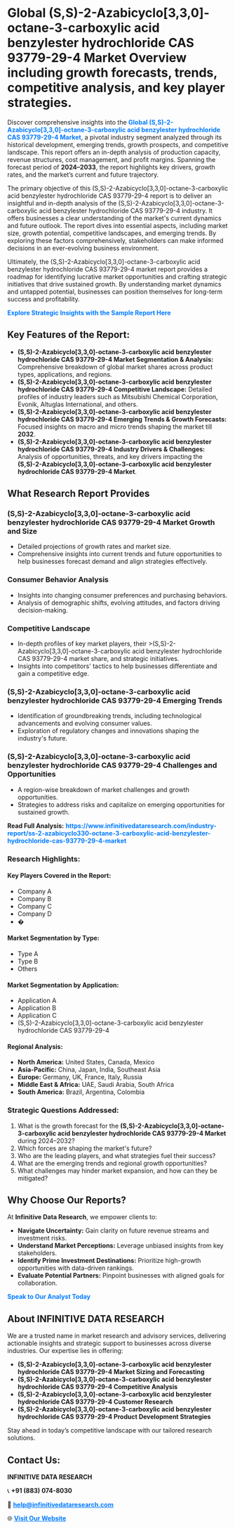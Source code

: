<h1>Global (S,S)-2-Azabicyclo[3,3,0]-octane-3-carboxylic acid benzylester hydrochloride CAS 93779-29-4 Market Overview including growth forecasts, trends, competitive analysis, and key player strategies.</h1>
<p>
Discover comprehensive insights into the 
<a href="https://www.infinitivedataresearch.com/industry-report/ss-2-azabicyclo330-octane-3-carboxylic-acid-benzylester-hydrochloride-cas-93779-29-4-market" rel="dofollow" style="color: #007BFF; text-decoration: none;"><strong>Global (S,S)-2-Azabicyclo[3,3,0]-octane-3-carboxylic acid benzylester hydrochloride CAS 93779-29-4 Market</strong></a>, a pivotal industry segment analyzed through its historical development, emerging trends, growth prospects, and competitive landscape. This report offers an in-depth analysis of production capacity, revenue structures, cost management, and profit margins. Spanning the forecast period of <strong>2024–2033</strong>, the report highlights key drivers, growth rates, and the market’s current and future trajectory.
</p>
<p>
The primary objective of this (S,S)-2-Azabicyclo[3,3,0]-octane-3-carboxylic acid benzylester hydrochloride CAS 93779-29-4 report is to deliver an insightful and in-depth analysis of the (S,S)-2-Azabicyclo[3,3,0]-octane-3-carboxylic acid benzylester hydrochloride CAS 93779-29-4 industry. It offers businesses a clear understanding of the market's current dynamics and future outlook. The report dives into essential aspects, including market size, growth potential, competitive landscapes, and emerging trends. By exploring these factors comprehensively, stakeholders can make informed decisions in an ever-evolving business environment.
</p>
<p>
Ultimately, the (S,S)-2-Azabicyclo[3,3,0]-octane-3-carboxylic acid benzylester hydrochloride CAS 93779-29-4 market report provides a roadmap for identifying lucrative market opportunities and crafting strategic initiatives that drive sustained growth. By understanding market dynamics and untapped potential, businesses can position themselves for long-term success and profitability.
</p>
<p>
<a href="https://www.infinitivedataresearch.com/request-sample/reportId=110400" style="color: #007BFF; text-decoration: none;"><strong>Explore Strategic Insights with the Sample Report Here</strong></a>
</p>

<h2>Key Features of the Report:</h2>
<ul>
<li><strong>(S,S)-2-Azabicyclo[3,3,0]-octane-3-carboxylic acid benzylester hydrochloride CAS 93779-29-4 Market Segmentation & Analysis:</strong> Comprehensive breakdown of global market shares across product types, applications, and regions.</li>
<li><strong>(S,S)-2-Azabicyclo[3,3,0]-octane-3-carboxylic acid benzylester hydrochloride CAS 93779-29-4 Competitive Landscape:</strong> Detailed profiles of industry leaders such as Mitsubishi Chemical Corporation, Evonik, Altuglas International, and others.</li>
<li><strong>(S,S)-2-Azabicyclo[3,3,0]-octane-3-carboxylic acid benzylester hydrochloride CAS 93779-29-4 Emerging Trends & Growth Forecasts:</strong> Focused insights on macro and micro trends shaping the market till <strong>2032</strong>.</li>
<li><strong>(S,S)-2-Azabicyclo[3,3,0]-octane-3-carboxylic acid benzylester hydrochloride CAS 93779-29-4 Industry Drivers & Challenges:</strong> Analysis of opportunities, threats, and key drivers impacting the <strong>(S,S)-2-Azabicyclo[3,3,0]-octane-3-carboxylic acid benzylester hydrochloride CAS 93779-29-4 Market</strong>.</li>
</ul>

<h2>What Research Report Provides</h2>
<h3>(S,S)-2-Azabicyclo[3,3,0]-octane-3-carboxylic acid benzylester hydrochloride CAS 93779-29-4 Market Growth and Size</h3>
<ul>
<li>Detailed projections of growth rates and market size.</li>
<li>Comprehensive insights into current trends and future opportunities to help businesses forecast demand and align strategies effectively.</li>
</ul>

<h3>Consumer Behavior Analysis</h3>
<ul>
<li>Insights into changing consumer preferences and purchasing behaviors.</li>
<li>Analysis of demographic shifts, evolving attitudes, and factors driving decision-making.</li>
</ul>

<h3>Competitive Landscape</h3>
<ul>
<li>In-depth profiles of key market players, their >(S,S)-2-Azabicyclo[3,3,0]-octane-3-carboxylic acid benzylester hydrochloride CAS 93779-29-4 market share, and strategic initiatives.</li>
<li>Insights into competitors' tactics to help businesses differentiate and gain a competitive edge.</li>
</ul>

<h3>(S,S)-2-Azabicyclo[3,3,0]-octane-3-carboxylic acid benzylester hydrochloride CAS 93779-29-4 Emerging Trends</h3>
<ul>
<li>Identification of groundbreaking trends, including technological advancements and evolving consumer values.</li>
<li>Exploration of regulatory changes and innovations shaping the industry's future.</li>
</ul>

<h3>(S,S)-2-Azabicyclo[3,3,0]-octane-3-carboxylic acid benzylester hydrochloride CAS 93779-29-4 Challenges and Opportunities</h3>
<ul>
<li>A region-wise breakdown of market challenges and growth opportunities.</li>
<li>Strategies to address risks and capitalize on emerging opportunities for sustained growth.</li>
</ul>
<p><strong>Read Full Analysis:</strong> <a href="https://www.infinitivedataresearch.com/industry-report/ss-2-azabicyclo330-octane-3-carboxylic-acid-benzylester-hydrochloride-cas-93779-29-4-market" rel="dofollow" style="color: #007BFF; text-decoration: none;"><strong>https://www.infinitivedataresearch.com/industry-report/ss-2-azabicyclo330-octane-3-carboxylic-acid-benzylester-hydrochloride-cas-93779-29-4-market</strong></a></p>
<h3>Research Highlights:</h3>
<h4>Key Players Covered in the Report:</h4>
<ul><li>Company A</li><li>Company B</li><li>Company C</li><li>Company D</li><li>�</li></ul>
<h4>Market Segmentation by Type:</h4>
<ul><li>Type A</li><li>Type B</li><li>Others</li></ul>
<h4>Market Segmentation by Application:</h4>
<ul><li>Application A</li><li>Application B</li><li>Application C</li><li>(S,S)-2-Azabicyclo[3,3,0]-octane-3-carboxylic acid benzylester hydrochloride CAS 93779-29-4</li></ul>

<h4>Regional Analysis:</h4>
<ul>
<li><strong>North America:</strong> United States, Canada, Mexico</li>
<li><strong>Asia-Pacific:</strong> China, Japan, India, Southeast Asia</li>
<li><strong>Europe:</strong> Germany, UK, France, Italy, Russia</li>
<li><strong>Middle East & Africa:</strong> UAE, Saudi Arabia, South Africa</li>
<li><strong>South America:</strong> Brazil, Argentina, Colombia</li>
</ul>

<h3>Strategic Questions Addressed:</h3>
<ol>
<li>What is the growth forecast for the <strong>(S,S)-2-Azabicyclo[3,3,0]-octane-3-carboxylic acid benzylester hydrochloride CAS 93779-29-4 Market</strong> during 2024–2032?</li>
<li>Which forces are shaping the market's future?</li>
<li>Who are the leading players, and what strategies fuel their success?</li>
<li>What are the emerging trends and regional growth opportunities?</li>
<li>What challenges may hinder market expansion, and how can they be mitigated?</li>
</ol>

<h2>Why Choose Our Reports?</h2>
<p>At <strong>Infinitive Data Research</strong>, we empower clients to:</p>
<ul>
<li><strong>Navigate Uncertainty:</strong> Gain clarity on future revenue streams and investment risks.</li>
<li><strong>Understand Market Perceptions:</strong> Leverage unbiased insights from key stakeholders.</li>
<li><strong>Identify Prime Investment Destinations:</strong> Prioritize high-growth opportunities with data-driven rankings.</li>
<li><strong>Evaluate Potential Partners:</strong> Pinpoint businesses with aligned goals for collaboration.</li>
</ul>
<p><a href="https://www.infinitivedataresearch.com/industry-report/ss-2-azabicyclo330-octane-3-carboxylic-acid-benzylester-hydrochloride-cas-93779-29-4-market" rel="dofollow" style="color: #007BFF; text-decoration: none;"><strong>Speak to Our Analyst Today</strong></a></p>

<h2>About INFINITIVE DATA RESEARCH</h2>
<p>We are a trusted name in market research and advisory services, delivering actionable insights and strategic support to businesses across diverse industries. Our expertise lies in offering:</p>
<ul>
<li><strong>(S,S)-2-Azabicyclo[3,3,0]-octane-3-carboxylic acid benzylester hydrochloride CAS 93779-29-4 Market Sizing and Forecasting</strong></li>
<li><strong>(S,S)-2-Azabicyclo[3,3,0]-octane-3-carboxylic acid benzylester hydrochloride CAS 93779-29-4 Competitive Analysis</strong></li>
<li><strong>(S,S)-2-Azabicyclo[3,3,0]-octane-3-carboxylic acid benzylester hydrochloride CAS 93779-29-4 Customer Research</strong></li>
<li><strong>(S,S)-2-Azabicyclo[3,3,0]-octane-3-carboxylic acid benzylester hydrochloride CAS 93779-29-4 Product Development Strategies</strong></li>
</ul>
<p>Stay ahead in today’s competitive landscape with our tailored research solutions.</p>

<h2>Contact Us:</h2>
<p><strong>INFINITIVE DATA RESEARCH</strong></p>
<p>📞 <strong>+91 (883) 074-8030</strong></p>
<p>📧 <strong><a href="mailto:help@infinitivedataresearch.com" style="color: #007BFF;">help@infinitivedataresearch.com</a></strong></p>
<p>🌐 <strong><a href="https://www.infinitivedataresearch.com" rel="dofollow" style="color: #007BFF;">Visit Our Website</a></strong></p>